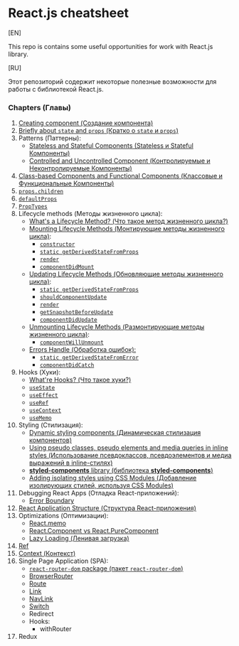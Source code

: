 # React.js cheatsheet

[EN]

This repo is contains some useful opportunities for work with React.js library.

[RU]

Этот репозиторий содержит некоторые полезные возможности для работы с библиотекой React.js.

### Chapters (Главы)

1. [Creating component (Создание компонента)](chapters/CreateComponent.md)
2. [Briefly about `state` and `props` (Кратко о `state` и `props`)](chapters/state_props.md)
3. Patterns (Паттерны): 
    * [Stateless and Stateful Components (Stateless и Stateful Компоненты)](chapters/patterns/StatelessStatefulComponents.md)
    * [Controlled and Uncontrolled Component (Контролируемые  и Неконтролируемые Компоненты)](chapters/patterns/ControlledUncontrolledComponents.md)
4. [Class-based Components and Functional Components (Классовые и Функциональные Компоненты)](chapters/ClassFuncComponents.md)
5. [`props.children`](chapters/props_children.md)
6. [`defaultProps`](chapters/defaultProps.md)
7. [`PropTypes`](chapters/PropTypes.md)
8. Lifecycle methods (Методы жизненного цикла):
    * [What's a Lifecycle Method? (Что такое метод жизненного цикла?)](chapters/lifecycle_methods/LifecycleMethodsDescr.md)
    * [Mounting Lifecycle Methods (Монтирующие методы жизненного цикла)](chapters/lifecycle_methods/types/mounting/MountingLifecycleMethods.md):
        * [`constructor`](chapters/lifecycle_methods/types/mounting/constructor.md)
        * [`static getDerivedStateFromProps`](chapters/lifecycle_methods/types/mounting/getDerivedStateFromProps.md)
        * [`render`](chapters/lifecycle_methods/types/mounting/render.md)
        * [`componentDidMount`](chapters/lifecycle_methods/types/mounting/componentDidMount.md)
    * [Updating Lifecycle Methods (Обновляющие методы жизненного цикла)](chapters/lifecycle_methods/types/updating/UpdatingLifecycleMethods.md):
        * [`static getDerivedStateFromProps`](chapters/lifecycle_methods/types/mounting/getDerivedStateFromProps.md)
        * [`shouldComponentUpdate`](chapters/lifecycle_methods/types/updating/shouldComponentUpdate.md)
        * [`render`](chapters/lifecycle_methods/types/mounting/render.md)
        * [`getSnapshotBeforeUpdate`](chapters/lifecycle_methods/types/updating/getSnapshotBeforeUpdate.md)
        * [`componentDidUpdate`](chapters/lifecycle_methods/types/updating/componentDidUpdate.md)
    * [Unmounting Lifecycle Methods (Размонтирующие методы жизненного цикла)](chapters/lifecycle_methods/types/unmounting/UnmountingLifecycleMethods.md):
        * [`componentWillUnmount`](chapters/lifecycle_methods/types/unmounting/componentWillUnmount.md)
    * [Errors Handle (Обработка ошибок):](chapters/lifecycle_methods/types/errors/errors_handle.md)
        * [`static getDerivedStateFromError`](chapters/lifecycle_methods/types/errors/getDerivedStateFromError.md)
        * [`componentDidCatch`](chapters/lifecycle_methods/types/errors/componentDidCatch.md)
9. Hooks (Хуки):
    * [What're Hooks? (Что такое хуки?)](chapters/hooks/hooks.md)
    * [`useState`](chapters/hooks/useState.md) 
    * [`useEffect`](chapters/hooks/useEffect.md)
    * [`useRef`](chapters/hooks/useRef.md)
    * [`useContext`](chapters/hooks/useContext.md)
    * [`useMemo`](chapters/hooks/useMemo.md)
10. Styling (Стилизация):
    * [Dynamic styling components (Динамическая стилизация компонентов)](chapters/styling/dynamic_styling.md)  
    * [Using pseudo classes, pseudo elements and media queries in inline styles (Использование псевдоклассов, псевдоэлементов и медиа выражений в inline-стилях)](chapters/styling/radium.md) 
    * [**styled-components** library (библиотека **styled-components**)](chapters/styling/styled-components.md) 
    * [Adding isolating styles using CSS Modules (Добавление изолирующих стилей, используя CSS Modules)](chapters/styling/css_modules.md)   
11. Debugging React Apps (Отладка React-приложений):
    * [Error Boundary](chapters/debug/error_boundary.md)
12. [React Application Structure (Структура React-приложения)](chapters/structure/app_structure.md)
13. Optimizations (Оптимизации):
    * [React.memo](chapters/optimization/react_memo.md)
    * [React.Component vs React.PureComponent](chapters/optimization/component_vs_purecomponent.md)
    * [Lazy Loading (Ленивая загрузка)](chapters/optimization/lazy_loading.md)
14. [Ref](chapters/ref/ref.md)
15. [Context (Контекст)](chapters/context/context.md)
17. Single Page Application (SPA):
    * [`react-router-dom` package (пакет `react-router-dom`)](chapters/spa/react-router-dom.md)
    * [BrowserRouter](chapters/spa/browser-router.md)
    * [Route](chapters/spa/route.md)
    * [Link](chapters/spa/link.md)
    * [NavLink](chapters/spa/navlink.md)
    * [Switch](chapters/spa/switch.md)
    * Redirect
    * Hooks:
        * withRouter
18. Redux        
